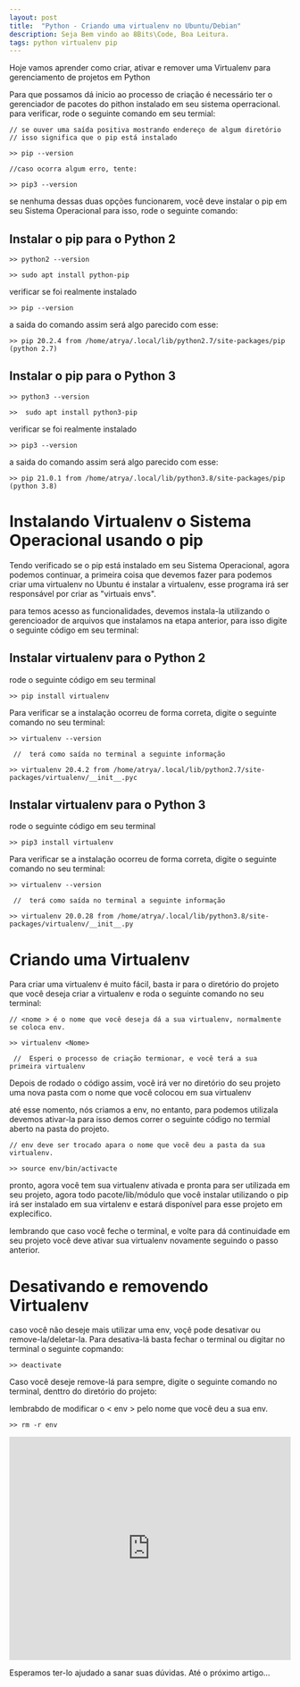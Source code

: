 ```yaml
---
layout: post
title:  "Python - Criando uma virtualenv no Ubuntu/Debian"
description: Seja Bem vindo ao 8Bits\Code, Boa Leitura.
tags: python virtualenv pip
---
```


Hoje vamos aprender como criar, ativar e remover uma Virtualenv para gerenciamento de projetos em Python

Para que possamos dá inicio ao processo de criação é necessário ter o gerenciador de pacotes do pithon instalado em seu sistema operracional.
para verificar, rode o seguinte comando em seu termial:

```
// se ouver uma saída positiva mostrando endereço de algum diretório
// isso significa que o pip está instalado

>> pip --version

//caso ocorra algum erro, tente:

>> pip3 --version

```
se nenhuma dessas duas opções funcionarem, você deve instalar o pip em seu Sistema Operacional
para isso, rode o seguinte comando:

## Instalar o pip para o Python 2

```
>> python2 --version

```
```
>> sudo apt install python-pip

```
verificar se foi realmente instalado
```
>> pip --version

```
a saida do comando assim será algo parecido com esse:
```
>> pip 20.2.4 from /home/atrya/.local/lib/python2.7/site-packages/pip (python 2.7)

```

## Instalar o pip para o Python 3

```
>> python3 --version

```
```
>>  sudo apt install python3-pip

```
verificar se foi realmente instalado
```
>> pip3 --version

```
a saida do comando assim será algo parecido com esse:
```
>> pip 21.0.1 from /home/atrya/.local/lib/python3.8/site-packages/pip (python 3.8)

```

# Instalando  Virtualenv o Sistema Operacional usando o pip

Tendo verificado se o pip está instalado em seu Sistema Operacional, agora podemos continuar, a primeira coisa que devemos fazer para podemos criar uma virtualenv no Ubuntu é instalar a virtualenv, esse programa irá ser responsável por criar as "virtuais envs".

para temos acesso as funcionalidades, devemos instala-la utilizando o gerencioador de arquivos que instalamos na etapa anterior, para isso digite o seguinte código em seu terminal:

## Instalar virtualenv para o Python 2

rode o seguinte código em seu terminal
```
>> pip install virtualenv

```
Para verificar se a instalação ocorreu de forma correta, digite o seguinte comando no seu 
terminal:

```
>> virtualenv --version

 //  terá como saída no terminal a seguinte informação

>> virtualenv 20.4.2 from /home/atrya/.local/lib/python2.7/site-packages/virtualenv/__init__.pyc
```


## Instalar virtualenv para o Python 3

rode o seguinte código em seu terminal
```
>> pip3 install virtualenv

```
Para verificar se a instalação ocorreu de forma correta, digite o seguinte comando no seu 
terminal:

```
>> virtualenv --version

 //  terá como saída no terminal a seguinte informação

>> virtualenv 20.0.28 from /home/atrya/.local/lib/python3.8/site-packages/virtualenv/__init__.py

```


# Criando uma Virtualenv

Para criar uma virtualenv é muito fácil, basta ir para o diretório do projeto que você deseja 
criar a virtualenv e roda o seguinte comando no seu terminal:

```
// <nome > é o nome que você deseja dá a sua virtualenv, normalmente se coloca env.

>> virtualenv <Nome>

 //  Esperi o processo de criação termionar, e você terá a sua primeira virtualenv

```
Depois de rodado o código assim, você irá ver no diretório do seu projeto uma nova pasta
com o nome que você colocou em sua virtualenv

até esse nomento, nós criamos a env, no entanto, para podemos utilizala devemos ativar-la
para isso demos correr o seguinte código no termial aberto na pasta do projeto.

```
// env deve ser trocado apara o nome que vocẽ deu a pasta da sua virtualenv.

>> source env/bin/activacte

```
pronto, agora você tem sua virtualenv ativada e pronta para ser utilizada em seu projeto, agora todo pacote/lib/módulo que você instalar utilizando o pip irá ser instalado em sua virtalenv e estará disponível para esse projeto em explecifico.

lembrando que caso você feche o terminal, e volte para dá continuidade em seu projeto você deve ativar sua virtualenv novamente seguindo o passo anterior.

# Desativando e removendo Virtualenv

caso você não deseje mais utilizar uma env, voçê pode desativar ou remove-la/deletar-la.
Para desativa-lá basta fechar o terminal ou digitar no terminal o seguinte copmando:

```
>> deactivate

```
Caso você deseje remove-lá para sempre, digite o seguinte comando no terminal, denttro do diretório do projeto:

lembrabdo de modificar o < env > pelo nome que você deu a sua env. 

```
>> rm -r env
```

<div class="embad">

<iframe width="100%" height="400" src="https://www.youtube.com/embed/Osd7hcts8RQ" frameborder="0" allow="accelerometer; autoplay; clipboard-write; encrypted-media; gyroscope; picture-in-picture" allowfullscreen=""></iframe>

</div>

Esperamos ter-lo ajudado a sanar suas dúvidas.
Até o próximo artigo...
